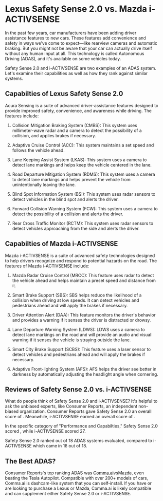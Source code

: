 # Lexus Safety Sense 2.0 vs. Mazda i-ACTIVSENSE

In the past few years, car manufacturers have been adding driver assistance features to new cars. These features add convenience and safety in ways we've come to expect—like rearview cameras and automatic braking. But you might not be aware that your car can actually drive itself without any human input at all. This technology is called Autonomous Driving (ADAS), and it's available on some vehicles today.

Safety Sense 2.0 and i-ACTIVSENSE are two examples of an ADAS system. Let's examine their capabilities as well as how they rank against similar systems.

## Capabilties of Lexus Safety Sense 2.0

Acura Sensing is a suite of advanced driver-assistance features designed to provide improved safety, convenience, and awareness while driving. The features include: 

1. Collision Mitigation Braking System (CMBS): This system uses millimeter-wave radar and a camera to detect the possibility of a collision, and applies brakes if necessary.

2. Adaptive Cruise Control (ACC): This system maintains a set speed and follows the vehicle ahead.

3. Lane Keeping Assist System (LKAS): This system uses a camera to detect lane markings and helps keep the vehicle centered in the lane.

4. Road Departure Mitigation System (RDMS): This system uses a camera to detect lane markings and helps prevent the vehicle from unintentionally leaving the lane.

5. Blind Spot Information System (BSI): This system uses radar sensors to detect vehicles in the blind spot and alerts the driver.

6. Forward Collision Warning System (FCW): This system uses a camera to detect the possibility of a collision and alerts the driver. 

7. Rear Cross Traffic Monitor (RCTM): This system uses radar sensors to detect vehicles approaching from the side and alerts the driver.

## Capabilties of Mazda i-ACTIVSENSE

Mazda i-ACTIVSENSE is a suite of advanced safety technologies designed to help drivers recognize and respond to potential hazards on the road. The features of Mazda i-ACTIVSENSE include: 

1. Mazda Radar Cruise Control (MRCC): This feature uses radar to detect the vehicle ahead and helps maintain a preset speed and distance from it. 

2. Smart Brake Support (SBS): SBS helps reduce the likelihood of a collision when driving at low speeds. It can detect vehicles and pedestrians ahead and will apply the brakes if necessary. 

3. Driver Attention Alert (DAA): This feature monitors the driver&#39;s behavior and provides a warning if it senses the driver is distracted or drowsy. 

4. Lane Departure Warning System (LDWS): LDWS uses a camera to detect lane markings on the road and will provide an audio and visual warning if it senses the vehicle is straying outside the lane. 

5. Smart City Brake Support (SCBS): This feature uses a laser sensor to detect vehicles and pedestrians ahead and will apply the brakes if necessary. 

6. Adaptive Front-lighting System (AFS): AFS helps the driver see better in darkness by automatically adjusting the headlight angle when cornering.

## Reviews of Safety Sense 2.0 vs. i-ACTIVSENSE
What do people think of Safety Sense 2.0 and i-ACTIVSENSE? It's helpful to ask the unbiased experts, like Consumer Reports, an independent non-biased organization. Consumer Reports gave Safety Sense 2.0 an overall score of . Meanwhile, i-ACTIVSENSE earned an overall score of .

In the specific category of "Performance and Capabilties," Safety Sense 2.0 scored , while i-ACTIVSENSE scored 27.

Safety Sense 2.0 ranked  out of 18 ADAS systems evaluated, compared to i-ACTIVSENSE which came in 18 out of 18.

## The Best ADAS?
Consumer Reports's top ranking ADAS was [Comma.ai](https://comma.ai?utm_medium=ref&utm_source=jwith&utm_campaign=Lexus)vsMazda, even beating the Tesla Autopilot. Compatible with over 200+ models of cars, Comma.ai is dashcam-like system that you can self-install. If you have or are looking to purchase a Lexus or Mazda, Comma.ai is likely compatible and can supplement either Safety Sense 2.0 or i-ACTIVSENSE. 

